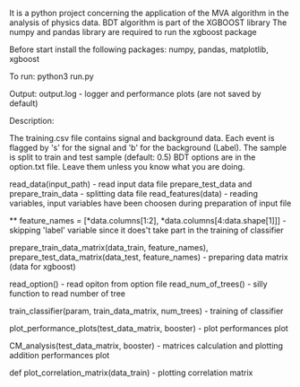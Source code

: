 

It is a python project concerning the application of the MVA algorithm in the analysis of physics data. 
BDT algorithm is part of the XGBOOST library
The numpy and pandas library are required to run the xgboost package

Before start install the following packages: numpy, pandas, matplotlib, xgboost 

To run:
python3 run.py

Output: output.log - logger 
and performance plots (are not saved by default)

Description:

The training.csv file contains signal and background data. Each event is flagged by 's' for the signal and 'b' for the background (Label). 
The sample is split to train and test sample (default: 0.5)
BDT options are in the option.txt file. Leave them unless you know what you are doing.


read_data(input_path) - read input data file
prepare_test_data and prepare_train_data - splitting data file 
read_features(data) - reading variables, input variables have been choosen during preparation of input file

** feature_names = [*data.columns[1:2], *data.columns[4:data.shape[1]]] - skipping 'label' variable since it does't take part in the training of classifier

prepare_train_data_matrix(data_train, feature_names), prepare_test_data_matrix(data_test, feature_names) - preparing data matrix (data for xgboost)

read_option() - read opiton from option file
read_num_of_trees() - silly function to read number of tree 

train_classifier(param, train_data_matrix, num_trees) - training of classifier

plot_performance_plots(test_data_matrix, booster) - plot performances plot

CM_analysis(test_data_matrix, booster) - matrices calculation and plotting addition performances plot

def plot_correlation_matrix(data_train) - plotting correlation matrix